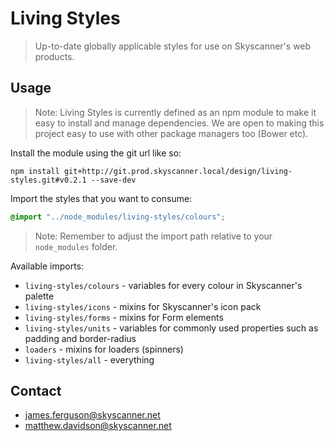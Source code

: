 # Living Styles
> Up-to-date globally applicable styles for use on Skyscanner's web products.

## Usage

> Note: Living Styles is currently defined as an npm module to make it easy to install and manage dependencies. We are open to 
making this project easy to use with other package managers too (Bower etc).

Install the module using the git url like so:

```shell
npm install git+http://git.prod.skyscanner.local/design/living-styles.git#v0.2.1 --save-dev
```

Import the styles that you want to consume:

```scss
@import "../node_modules/living-styles/colours";
```

> Note: Remember to adjust the import path relative to your `node_modules` folder.

Available imports:

- `living-styles/colours` - variables for every colour in Skyscanner's palette
- `living-styles/icons` - mixins for Skyscanner's icon pack
- `living-styles/forms` - mixins for Form elements
- `living-styles/units` - variables for commonly used properties such as padding and border-radius
- `loaders` - mixins for loaders (spinners)
- `living-styles/all` - everything

## Contact
- james.ferguson@skyscanner.net
- matthew.davidson@skyscanner.net